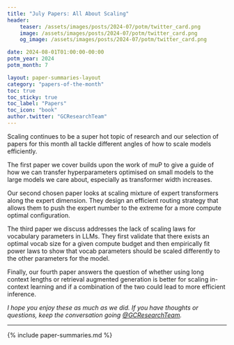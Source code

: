 ```yaml
---
title: "July Papers: All About Scaling"
header:
    teaser: /assets/images/posts/2024-07/potm/twitter_card.png
    image: /assets/images/posts/2024-07/potm/twitter_card.png
    og_image: /assets/images/posts/2024-07/potm/twitter_card.png

date: 2024-08-01T01:00:00-00:00
potm_year: 2024
potm_month: 7

layout: paper-summaries-layout
category: "papers-of-the-month"
toc: true
toc_sticky: true
toc_label: "Papers"
toc_icon: "book"
author.twitter: "GCResearchTeam"
---
```


Scaling continues to be a super hot topic of research and our selection of papers for this month all tackle different angles of how to scale models efficiently.

The first paper we cover builds upon the work of muP to give a guide of how we can transfer hyperparameters optimised on small models to the large models we care about, especially as transformer width increases.

Our second chosen paper looks at scaling mixture of expert transformers along the expert dimension. They design an efficient routing strategy that allows them to push the expert number to the extreme for a more compute optimal configuration. 

The third paper we discuss addresses the lack of scaling laws for vocabulary parameters in LLMs. They first validate that there exists an optimal vocab size for a given compute budget and then empirically fit power laws to show that vocab parameters should be scaled differently to the other parameters for the model. 

Finally, our fourth paper answers the question of whether using long context lengths or retrieval augmented generation is better for scaling in-context learning and if a combination of the two could lead to more efficient inference.


_I hope you enjoy these as much as we did. If you have thoughts or questions, keep the conversation going [@GCResearchTeam](https://x.com/GCResearchTeam)._

---

{% include paper-summaries.md %}
